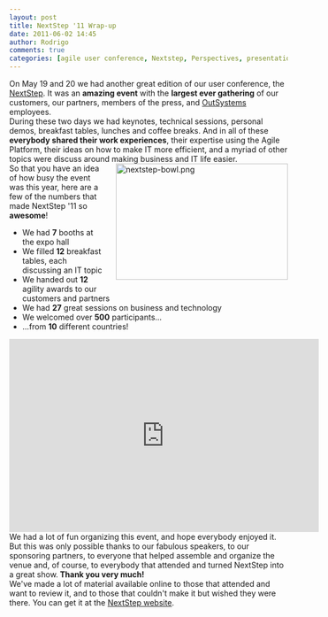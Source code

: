 ```yaml
---
layout: post
title: NextStep '11 Wrap-up
date: 2011-06-02 14:45
author: Rodrigo
comments: true
categories: [agile user conference, Nextstep, Perspectives, presentation download]
---
```

<div>On May 19 and 20 we had another great edition of our user conference, the <a href="http://www.outsystems.com/nextstep/">NextStep</a>. It was an <b>amazing event</b> with the <b>largest ever gathering</b> of our customers, our partners, members of the press, and <a href="http://www.outsystems.com/">OutSystems</a> employees.</div>
<div></div>
<div>During these two days we had keynotes, technical sessions, personal demos, breakfast tables, lunches and coffee breaks. And in all of these <b>everybody shared their work experiences</b>, their expertise using the Agile Platform, their ideas on how to make IT more efficient, and a myriad of other topics were discuss around making business and IT life easier.<!--more--></div>
<div></div>
<img class="mt-image-right" style="float: right; margin: 0 0 20px 20px;" alt="nextstep-bowl.png" src="https://www.outsystems.com/blog/wp-content/uploads/2011/06/nextstep-bowl2.png" width="311" height="210" />
<div>So that you have an idea of how busy the event was this year, here are a few of the numbers that made NextStep '11 so <b>awesome</b>!</div>
<div></div>
<div>
<ul>
	<li>We had <b>7</b> booths at the expo hall</li>
	<li>We filled <b>12</b> breakfast tables, each discussing an IT topic</li>
	<li>We handed out <b>12</b> agility awards to our customers and partners</li>
	<li>We had <b>27</b> great sessions on business and technology</li>
	<li>We welcomed over <b>500</b> participants...</li>
	<li>...from <b>10</b> different countries!</li>
</ul>
</div>
<div style="text-align: center;"></div>
<div style="text-align: center;"><iframe src="http://www.youtube.com/embed/Wmui9NLf7Zk" height="349" width="560" allowfullscreen="" frameborder="0"></iframe></div>
<div></div>
<div>We had a lot of fun organizing this event, and hope everybody enjoyed it. But this was only possible thanks to our fabulous speakers, to our sponsoring partners, to everyone that helped assemble and organize the venue and, of course, to everybody that attended and turned NextStep into a great show.<b> Thank you very much!</b></div>
<div></div>
<div>We've made a lot of material available online to those that attended and want to review it, and to those that couldn't make it but wished they were there. You can get it at the <a href="http://www.outsystems.com/nextstep/Presentations.aspx">NextStep website</a>.</div>
&nbsp;

